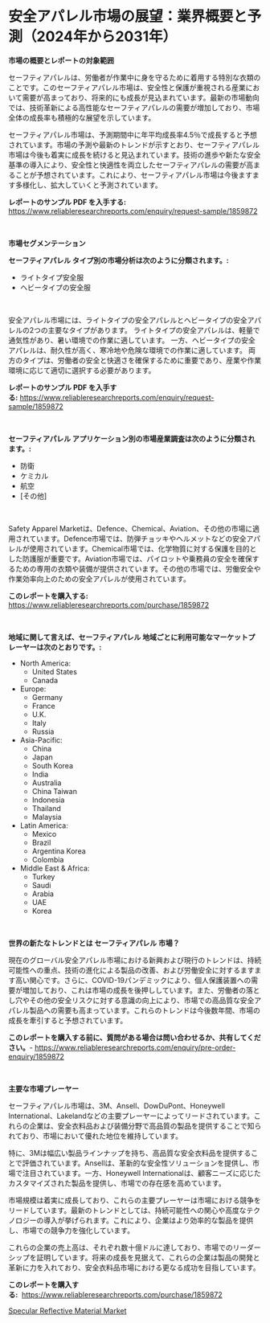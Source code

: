 <p><h1>安全アパレル市場の展望：業界概要と予測（2024年から2031年）</h1></p><p><strong>市場の概要とレポートの対象範囲</strong></p>
<p><p>セーフティアパレルは、労働者が作業中に身を守るために着用する特別な衣類のことです。このセーフティアパレル市場は、安全性と保護が重視される産業において需要が高まっており、将来的にも成長が見込まれています。最新の市場動向では、技術革新による高性能なセーフティアパレルの需要が増加しており、市場全体の成長率も積極的な展望を示しています。</p><p>セーフティアパレル市場は、予測期間中に年平均成長率4.5％で成長すると予想されています。市場の予測や最新のトレンドが示すとおり、セーフティアパレル市場は今後も着実に成長を続けると見込まれています。技術の進歩や新たな安全基準の導入により、安全性と快適性を両立したセーフティアパレルの需要が高まることが予想されています。これにより、セーフティアパレル市場は今後ますます多様化し、拡大していくと予測されています。</p></p>
<p><strong>レポートのサンプル PDF を入手する:</strong> <a href="https://www.reliableresearchreports.com/enquiry/request-sample/1859872">https://www.reliableresearchreports.com/enquiry/request-sample/1859872</a></p>
<p>&nbsp;</p>
<p><strong>市場セグメンテーション</strong></p>
<p><strong>セーフティアパレル タイプ別の市場分析は次のように分類されます。:</strong></p>
<p><ul><li>ライトタイプ安全服</li><li>ヘビータイプの安全服</li></ul></p>
<p>&nbsp;</p>
<p><p>安全アパレル市場には、ライトタイプの安全アパレルとヘビータイプの安全アパレルの2つの主要なタイプがあります。 ライトタイプの安全アパレルは、軽量で通気性があり、暑い環境での作業に適しています。 一方、ヘビータイプの安全アパレルは、耐久性が高く、寒冷地や危険な環境での作業に適しています。 両方のタイプは、労働者の安全と快適さを確保するために重要であり、産業や作業環境に応じて適切に選択する必要があります。</p></p>
<p><strong>レポートのサンプル PDF を入手する:</strong>&nbsp;<a href="https://www.reliableresearchreports.com/enquiry/request-sample/1859872">https://www.reliableresearchreports.com/enquiry/request-sample/1859872</a></p>
<p>&nbsp;</p>
<p><strong> セーフティアパレル アプリケーション別の市場産業調査は次のように分類されます。:</strong></p>
<p><ul><li>防衛</li><li>ケミカル</li><li>航空</li><li>[その他]</li></ul></p>
<p>&nbsp;</p>
<p><p>Safety Apparel Marketは、Defence、Chemical、Aviation、その他の市場に適用されています。Defence市場では、防弾チョッキやヘルメットなどの安全アパレルが使用されています。Chemical市場では、化学物質に対する保護を目的とした防護服が重要です。Aviation市場では、パイロットや乗務員の安全を確保するための専用の衣類や装備が提供されています。その他の市場では、労働安全や作業効率向上のための安全アパレルが使用されています。</p></p>
<p><strong>このレポートを購入する:</strong>&nbsp; <a href="https://www.reliableresearchreports.com/purchase/1859872">https://www.reliableresearchreports.com/purchase/1859872</a></p>
<p>&nbsp;</p>
<p><strong>地域に関して言えば、セーフティアパレル 地域ごとに利用可能なマーケットプレーヤーは次のとおりです。:</strong></p>
<p><ul>
    <li>
        North America:
        <ul>
            <li>United States</li>
            <li>Canada</li>
        </ul>
    </li>
    <li>
        Europe:
        <ul>
            <li>Germany</li>
            <li>France</li>
            <li>U.K.</li>
            <li>Italy</li>
            <li>Russia</li>
        </ul>
    </li>
    <li>
        Asia-Pacific:
        <ul>
            <li>China</li>
            <li>Japan</li>
            <li>South Korea</li>
            <li>India</li>
            <li>Australia</li>
            <li>China Taiwan</li>
            <li>Indonesia</li>
            <li>Thailand</li>
            <li>Malaysia</li>
        </ul>
    </li>
    <li>
        Latin America:
        <ul>
            <li>Mexico</li>
            <li>Brazil</li>
            <li>Argentina Korea</li>
            <li>Colombia</li>
        </ul>
    </li>
    <li>
        Middle East & Africa:
        <ul>
            <li>Turkey</li>
            <li>Saudi</li>
            <li>Arabia</li>
            <li>UAE</li>
            <li>Korea</li>
        </ul>
    </li>
    </ul></p>
<p>&nbsp;</p>
<p><strong>世界の新たなトレンドとは セーフティアパレル 市場？</strong></p>
<p><p>現在のグローバル安全アパレル市場における新興および現行のトレンドは、持続可能性への重点、技術の進化による製品の改善、および労働安全に対するますます高い関心です。さらに、COVID-19パンデミックにより、個人保護装置への需要が増加しており、これは市場の成長を後押ししています。また、労働者の落とし穴やその他の安全リスクに対する意識の向上により、市場での高品質な安全アパレル製品への需要も高まっています。これらのトレンドは今後数年間、市場の成長を牽引すると予想されています。</p></p>
<p><strong>このレポートを購入する前に、質問がある場合は問い合わせるか、共有してください。</strong>- <a href="https://www.reliableresearchreports.com/enquiry/pre-order-enquiry/1859872">https://www.reliableresearchreports.com/enquiry/pre-order-enquiry/1859872</a></p>
<p>&nbsp;</p>
<p><strong>主要な市場プレーヤー</strong></p>
<p><p>セーフティアパレル市場は、3M、Ansell、DowDuPont、Honeywell International、Lakelandなどの主要プレーヤーによってリードされています。これらの企業は、安全衣料品および装備分野で高品質の製品を提供することで知られており、市場において優れた地位を維持しています。</p><p>特に、3Mは幅広い製品ラインナップを持ち、高品質な安全衣料品を提供することで評価されています。Ansellは、革新的な安全性ソリューションを提供し、市場で注目されています。一方、Honeywell Internationalは、顧客ニーズに応じたカスタマイズされた製品を提供し、市場での存在感を高めています。</p><p>市場規模は着実に成長しており、これらの主要プレーヤーは市場における競争をリードしています。最新のトレンドとしては、持続可能性への関心や高度なテクノロジーの導入が挙げられます。これにより、企業はより効率的な製品を提供し、市場での競争力を強化しています。</p><p>これらの企業の売上高は、それぞれ数十億ドルに達しており、市場でのリーダーシップを証明しています。将来の成長を見据えて、これらの企業は製品の開発と革新に力を入れており、安全衣料品市場における更なる成功を目指しています。</p></p>
<p><strong>このレポートを購入する:</strong>&nbsp;&nbsp;<a href="https://www.reliableresearchreports.com/purchase/1859872">https://www.reliableresearchreports.com/purchase/1859872</a></p>
<p><p><a href="https://extreme-scabiosa-c81.notion.site/Specular-Reflective-Material-Market-Size-Reflecting-a-Forecast-Till-2031-Market-By-Type-By-Applica-db1aaf57fa864d2b8480a3926453f051">Specular Reflective Material Market</a></p></p>